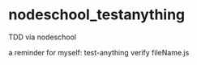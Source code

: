 # nodeschool_testanything

TDD via nodeschool

a reminder for myself:
test-anything verify fileName.js
